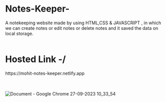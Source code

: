 # Notes-Keeper-
A notekeeping website made by using HTML,CSS &amp; JAVASCRIPT , in which we can create notes or edit notes or delete notes and it saved the data on local storage.
<br><br/>
<h1>Hosted Link -/</h1> https://mohit-notes-keeper.netlify.app

<br><br/>
![Document - Google Chrome 27-09-2023 10_33_54](https://github.com/mtg718/Notes-Keeper-/assets/135738292/e543f597-20b6-424e-840f-f67fc512993f)
